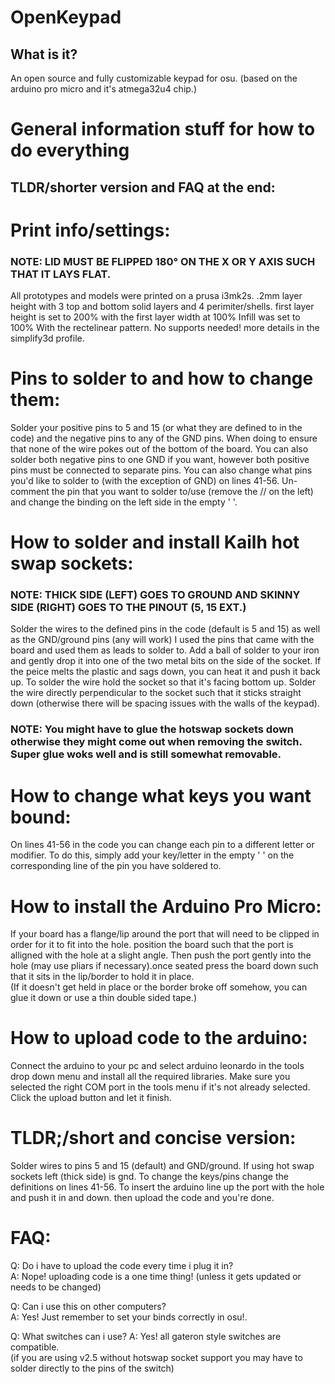 # OpenKeypad
## What is it?
 An open source and fully customizable keypad for osu. (based on the arduino pro micro and it's atmega32u4 chip.)  

# General information stuff for how to do everything

## TLDR/shorter version and FAQ at the end:  

# Print info/settings:

### NOTE: LID MUST BE FLIPPED 180° ON THE X OR Y AXIS SUCH THAT IT LAYS FLAT.

All prototypes and models were printed on a prusa i3mk2s.
.2mm layer height with 3 top and bottom solid layers and 4 perimiter/shells.
first layer height is set to 200% with the first layer width at 100%
Infill was set to 100% With the rectelinear pattern. No supports needed!
more details in the simplify3d profile.

# Pins to solder to and how to change them:
 
Solder your positive pins to 5 and 15 (or what they are defined to in the code)
and the negative pins to any of the GND pins. When doing to ensure that none of the wire 
pokes out of the bottom of the board. You can also solder both negative pins to one GND 
if you want, however both positive pins must be connected to separate pins. 
You can also change what pins you'd like to solder to (with the exception of GND) 
on lines 41-56. Un-comment the pin that you want to solder to/use 
 (remove the // on the left) and change the binding on the left side in the empty ' '.

# How to solder and install Kailh hot swap sockets:

### NOTE:  THICK SIDE (LEFT) GOES TO GROUND AND SKINNY SIDE (RIGHT) GOES TO THE PINOUT (5, 15 EXT.)

Solder the wires to the defined pins in the code (default is 5 and 15) as well as the GND/ground pins
(any will work) I used the pins that came with the board and used them as leads to solder to.
Add a ball of solder to your iron and gently drop it into one of the two metal 
bits on the side of the socket. If the peice melts the plastic and sags down, you
can heat it and push it back up. To solder the wire hold the socket so that it's facing 
bottom up. Solder the wire directly perpendicular to the socket such that it sticks straight 
down (otherwise there will be spacing issues with the walls of the keypad). 

### NOTE: You might have to glue the hotswap sockets down otherwise they might come out when removing the switch. Super glue woks well and is still somewhat removable.
     
# How to change what keys you want bound:

On lines 41-56 in the code you can change each pin to a different letter 
or modifier. To do this, simply add your key/letter in the empty ' ' on the 
corresponding line of the pin you have soldered to.

# How to install the Arduino Pro Micro:
     
If your board has a flange/lip around the port that will need to be clipped
in order for it to fit into the hole. position the board such that the port 
is alligned with the hole at a slight angle. Then push the port gently into the hole
(may use pliars if necessary).once seated press the board down such that it sits in the
lip/border to hold it in place.  
(If it doesn't get held in place or the border broke off somehow, you can glue it down or use a thin double sided tape.)

# How to upload code to the arduino:

Connect the arduino to your pc and select arduino leonardo in the tools drop down menu and install all the required libraries. 
Make sure you selected the right COM port in the tools menu if it's not already selected. Click the upload button and let it finish.

# TLDR;/short and concise version:

Solder wires to pins 5 and 15 (default) and GND/ground. If using hot swap sockets left (thick side) is gnd.
To change the keys/pins change the definitions on lines 41-56. To insert the arduino
line up the port with the hole and push it in and down. then upload the code and you're done.

# FAQ:

Q: Do i have to upload the code every time i plug it in?  
A: Nope! uploading code is a one time thing! (unless it gets updated or needs to be changed)

Q: Can i use this on other computers?  
A: Yes! Just remember to set your binds correctly in osu!.  

Q: What switches can i use?
A: Yes! all gateron style switches are compatible.  
(if you are using v2.5 without hotswap socket support you may have to solder directly to the pins of the switch)  
